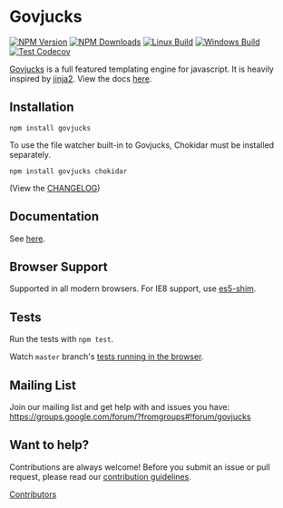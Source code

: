# Govjucks

[![NPM Version][npm-image]][npm-url]
[![NPM Downloads][downloads-image]][downloads-url]
[![Linux Build][github-actions-image]][github-actions-url]
[![Windows Build][appveyor-image]][appveyor-url]
[![Test Codecov][codecov-image]][codecov-url]

[Govjucks](https://mozilla.github.io/govjucks/) is a full featured
templating engine for javascript. It is heavily inspired by
[jinja2](http://jinja.pocoo.org/). View the docs
[here](https://mozilla.github.io/govjucks/).

## Installation

`npm install govjucks`

To use the file watcher built-in to Govjucks, Chokidar must be installed separately.

`npm install govjucks chokidar`

(View the [CHANGELOG](https://github.com/gunjam/govjucks/releases))

## Documentation

See [here](https://mozilla.github.io/govjucks/).

## Browser Support

Supported in all modern browsers. For IE8 support, use [es5-shim](https://github.com/es-shims/es5-shim).

## Tests

Run the tests with `npm test`.

Watch `master` branch's [tests running in the browser](https://mozilla.github.io/govjucks/files/tests/browser/).

## Mailing List

Join our mailing list and get help with and issues you have:
https://groups.google.com/forum/?fromgroups#!forum/govjucks

## Want to help?

Contributions are always welcome! Before you submit an issue or pull request, please read our [contribution guidelines](CONTRIBUTING.md).

[Contributors](https://github.com/gunjam/govjucks/graphs/contributors)

[npm-image]: https://img.shields.io/npm/v/govjucks.svg
[npm-url]: https://npmjs.org/package/govjucks
[downloads-image]: https://img.shields.io/npm/dm/govjucks.svg
[downloads-url]: https://npmjs.org/package/govjucks
[github-actions-image]: https://img.shields.io/github/workflow/status/gunjam/govjucks/Tests/master.svg?label=linux
[github-actions-url]: https://github.com/gunjam/govjucks/actions
[appveyor-image]: https://img.shields.io/appveyor/ci/fdintino/govjucks/master.svg?label=windows
[appveyor-url]: https://ci.appveyor.com/project/fdintino/govjucks
[codecov-image]: https://img.shields.io/codecov/c/gh/gunjam/govjucks.svg
[codecov-url]: https://codecov.io/gh/gunjam/govjucks/branch/master
